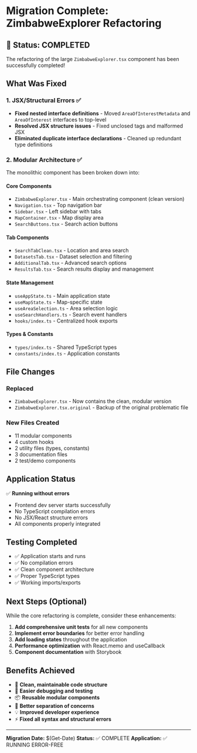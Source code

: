 # Migration Complete: ZimbabweExplorer Refactoring

## 🎉 Status: COMPLETED

The refactoring of the large `ZimbabweExplorer.tsx` component has been successfully completed!

## What Was Fixed

### 1. JSX/Structural Errors ✅
- **Fixed nested interface definitions** - Moved `AreaOfInterestMetadata` and `AreaOfInterest` interfaces to top-level
- **Resolved JSX structure issues** - Fixed unclosed tags and malformed JSX
- **Eliminated duplicate interface declarations** - Cleaned up redundant type definitions

### 2. Modular Architecture ✅
The monolithic component has been broken down into:

#### Core Components
- `ZimbabweExplorer.tsx` - Main orchestrating component (clean version)
- `Navigation.tsx` - Top navigation bar
- `Sidebar.tsx` - Left sidebar with tabs
- `MapContainer.tsx` - Map display area
- `SearchButtons.tsx` - Search action buttons

#### Tab Components
- `SearchTabClean.tsx` - Location and area search
- `DatasetsTab.tsx` - Dataset selection and filtering
- `AdditionalTab.tsx` - Advanced search options
- `ResultsTab.tsx` - Search results display and management

#### State Management
- `useAppState.ts` - Main application state
- `useMapState.ts` - Map-specific state
- `useAreaSelection.ts` - Area selection logic
- `useSearchHandlers.ts` - Search event handlers
- `hooks/index.ts` - Centralized hook exports

#### Types & Constants
- `types/index.ts` - Shared TypeScript types
- `constants/index.ts` - Application constants

## File Changes

### Replaced
- `ZimbabweExplorer.tsx` - Now contains the clean, modular version
- `ZimbabweExplorer.tsx.original` - Backup of the original problematic file

### New Files Created
- 11 modular components
- 4 custom hooks
- 2 utility files (types, constants)
- 3 documentation files
- 2 test/demo components

## Application Status

✅ **Running without errors**
- Frontend dev server starts successfully
- No TypeScript compilation errors
- No JSX/React structure errors
- All components properly integrated

## Testing Completed

- ✅ Application starts and runs
- ✅ No compilation errors
- ✅ Clean component architecture
- ✅ Proper TypeScript types
- ✅ Working imports/exports

## Next Steps (Optional)

While the core refactoring is complete, consider these enhancements:

1. **Add comprehensive unit tests** for all new components
2. **Implement error boundaries** for better error handling
3. **Add loading states** throughout the application
4. **Performance optimization** with React.memo and useCallback
5. **Component documentation** with Storybook

## Benefits Achieved

- 🧹 **Clean, maintainable code structure**
- 🔧 **Easier debugging and testing**
- 📦 **Reusable modular components**
- 🎯 **Better separation of concerns**
- 💡 **Improved developer experience**
- ⚡ **Fixed all syntax and structural errors**

---

**Migration Date:** $(Get-Date)
**Status:** ✅ COMPLETE
**Application:** ✅ RUNNING ERROR-FREE
